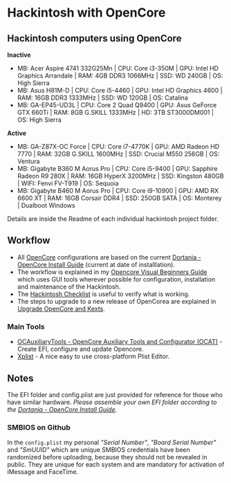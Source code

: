 # Hackintosh with OpenCore

## Hackintosh computers using OpenCore
**Inactive**
+ MB: Acer Aspire 4741 332G25Mn | CPU: Core i3-350M | GPU: Intel HD Graphics Arrandale | RAM: 4GB DDR3 1066MHz | SSD: WD 240GB | OS: High Sierra
+ MB: Asus H81M-D | CPU: Core i5-4460 | GPU:  Intel HD Graphics 4600 | RAM: 16GB  DDR3 1333MHz | SSD: WD 120GB | OS: Catalina
+ MB: GA-EP45-UD3L | CPU: Core 2 Quad Q9400 | GPU: Asus GeForce GTX 660Ti | RAM: 8GB G.SKILL 1333MHz | HD: 3TB ST3000DM001 | OS: High Sierra

**Active**
+ MB: GA-Z87X-OC Force | CPU: Core i7-4770K | GPU: AMD Radeon HD 7770 | RAM: 32GB G.SKILL 1600MHz | SSD: Crucial M550 256GB | OS: Ventura
+ MB: Gigabyte B360 M Aorus Pro | CPU: Core i5-9400 | GPU: Sapphire Radeon R9 280X | RAM: 16GB HyperX 3200MHz | SSD: Kingston 480GB | WIFI: Fenvi FV-T919 | OS: Sequoia
+ MB: Gigabyte B460 M Aorus Pro | CPU: Core i9-10900 | GPU: AMD RX 6600 XT | RAM: 16GB Corsair DDR4 | SSD: 250GB SATA | OS: Monterey | Dualboot Windows

Details are inside the Readme of each individual hackintosh project folder.

## Workflow

- All [OpenCore](https://github.com/acidanthera/OpenCorePkg) configurations are based on the current [Dortania - OpenCore Install Guide](https://dortania.github.io/OpenCore-Install-Guide/) (current at date of installlation).
- The workflow is explained in my [Opencore Visual Beginners Guide](https://chriswayg.gitbook.io/opencore-visual-beginners-guide/) which uses GUI tools wherever possible for configuration, installation and maintenance of the Hackintosh.
- The [Hackintosh Checklist](https://chriswayg.gitbook.io/opencore-visual-beginners-guide/install/hackintosh-checklist) is useful to verify what is working.
- The steps to upgrade to a new release of OpenCorea are explained in [Upgrade OpenCore and Kexts](https://chriswayg.gitbook.io/opencore-visual-beginners-guide/oc-auxiliary-tool-upgrade#upgrade-opencore-and-kexts).

### Main Tools

- [OCAuxiliaryTools - OpenCore Auxiliary Tools and Configurator (OCAT)](https://github.com/ic005k/QtOpenCoreConfig) - Create EFI, configure and update Opencore.
- [Xplist](https://github.com/ic005k/Xplist) - A nice easy to use cross-platform Plist Editor.

## Notes

The EFI folder and config.plist are just provided for reference for those who have similar hardware. *Please assemble your own EFI folder according to the [Dortania - OpenCore Install Guide](https://dortania.github.io/OpenCore-Install-Guide/).*

### SMBIOS on Github

In the `config.plist` my personal *"Serial Number"*, *"Board Serial Number"* and *"SmUUID"* which are unique SMBIOS credentials have been randomized before uploading, because they should not be revealed in public. They are unique for each system and are mandatory for activation of iMessage and FaceTime.
